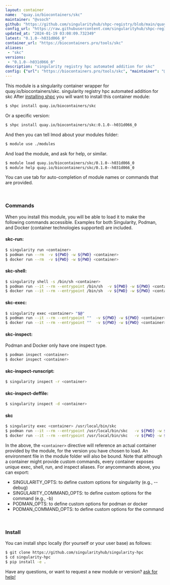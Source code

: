```yaml
---
layout: container
name:  "quay.io/biocontainers/skc"
maintainer: "@vsoch"
github: "https://github.com/singularityhub/shpc-registry/blob/main/quay.io/biocontainers/skc/container.yaml"
config_url: "https://raw.githubusercontent.com/singularityhub/shpc-registry/main/quay.io/biocontainers/skc/container.yaml"
updated_at: "2024-01-19 03:08:09.732349"
latest: "0.1.0--h031d066_0"
container_url: "https://biocontainers.pro/tools/skc"
aliases:
 - "skc"
versions:
 - "0.1.0--h031d066_0"
description: "singularity registry hpc automated addition for skc"
config: {"url": "https://biocontainers.pro/tools/skc", "maintainer": "@vsoch", "description": "singularity registry hpc automated addition for skc", "latest": {"0.1.0--h031d066_0": "sha256:6e91d8f0561453cde407802b1b697e36ab41664309af6238db90f69d54d766e2"}, "tags": {"0.1.0--h031d066_0": "sha256:6e91d8f0561453cde407802b1b697e36ab41664309af6238db90f69d54d766e2"}, "docker": "quay.io/biocontainers/skc", "aliases": {"skc": "/usr/local/bin/skc"}}
---
```


This module is a singularity container wrapper for quay.io/biocontainers/skc.
singularity registry hpc automated addition for skc
After [installing shpc](#install) you will want to install this container module:


```bash
$ shpc install quay.io/biocontainers/skc
```

Or a specific version:

```bash
$ shpc install quay.io/biocontainers/skc:0.1.0--h031d066_0
```

And then you can tell lmod about your modules folder:

```bash
$ module use ./modules
```

And load the module, and ask for help, or similar.

```bash
$ module load quay.io/biocontainers/skc/0.1.0--h031d066_0
$ module help quay.io/biocontainers/skc/0.1.0--h031d066_0
```

You can use tab for auto-completion of module names or commands that are provided.

<br>

### Commands

When you install this module, you will be able to load it to make the following commands accessible.
Examples for both Singularity, Podman, and Docker (container technologies supported) are included.

#### skc-run:

```bash
$ singularity run <container>
$ podman run --rm  -v ${PWD} -w ${PWD} <container>
$ docker run --rm  -v ${PWD} -w ${PWD} <container>
```

#### skc-shell:

```bash
$ singularity shell -s /bin/sh <container>
$ podman run --it --rm --entrypoint /bin/sh  -v ${PWD} -w ${PWD} <container>
$ docker run --it --rm --entrypoint /bin/sh  -v ${PWD} -w ${PWD} <container>
```

#### skc-exec:

```bash
$ singularity exec <container> "$@"
$ podman run --it --rm --entrypoint ""  -v ${PWD} -w ${PWD} <container> "$@"
$ docker run --it --rm --entrypoint ""  -v ${PWD} -w ${PWD} <container> "$@"
```

#### skc-inspect:

Podman and Docker only have one inspect type.

```bash
$ podman inspect <container>
$ docker inspect <container>
```

#### skc-inspect-runscript:

```bash
$ singularity inspect -r <container>
```

#### skc-inspect-deffile:

```bash
$ singularity inspect -d <container>
```


#### skc

```bash
$ singularity exec <container> /usr/local/bin/skc
$ podman run --it --rm --entrypoint /usr/local/bin/skc   -v ${PWD} -w ${PWD} <container> -c " $@"
$ docker run --it --rm --entrypoint /usr/local/bin/skc   -v ${PWD} -w ${PWD} <container> -c " $@"
```



In the above, the `<container>` directive will reference an actual container provided
by the module, for the version you have chosen to load. An environment file in the
module folder will also be bound. Note that although a container
might provide custom commands, every container exposes unique exec, shell, run, and
inspect aliases. For anycommands above, you can export:

 - SINGULARITY_OPTS: to define custom options for singularity (e.g., --debug)
 - SINGULARITY_COMMAND_OPTS: to define custom options for the command (e.g., -b)
 - PODMAN_OPTS: to define custom options for podman or docker
 - PODMAN_COMMAND_OPTS: to define custom options for the command

<br>

### Install

You can install shpc locally (for yourself or your user base) as follows:

```bash
$ git clone https://github.com/singularityhub/singularity-hpc
$ cd singularity-hpc
$ pip install -e .
```

Have any questions, or want to request a new module or version? [ask for help!](https://github.com/singularityhub/singularity-hpc/issues)